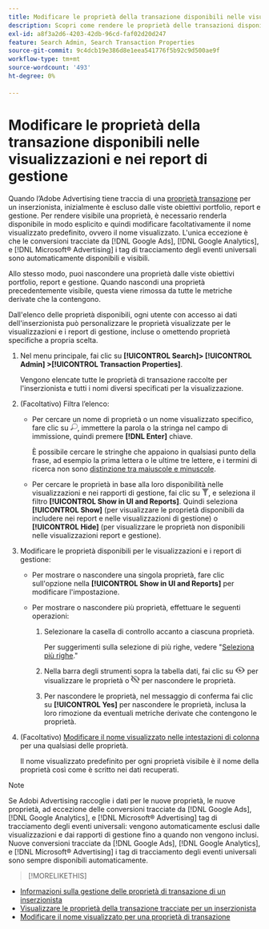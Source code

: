 ```yaml
---
title: Modificare le proprietà della transazione disponibili nelle visualizzazioni e nei report di gestione
description: Scopri come rendere le proprietà delle transazioni disponibili nelle visualizzazioni e nei rapporti di gestione.
exl-id: a8f3a2d6-4203-42db-96cd-faf02d20d247
feature: Search Admin, Search Transaction Properties
source-git-commit: 9c4dcb19e386d8e1eea541776f5b92c9d500ae9f
workflow-type: tm+mt
source-wordcount: '493'
ht-degree: 0%

---
```


# Modificare le proprietà della transazione disponibili nelle visualizzazioni e nei report di gestione

Quando l’Adobe Advertising tiene traccia di una [proprietà transazione](/help/search-social-commerce/glossary.md#s-t) per un inserzionista, inizialmente è escluso dalle viste obiettivi portfolio, report e gestione. Per rendere visibile una proprietà, è necessario renderla disponibile in modo esplicito e quindi modificare facoltativamente il nome visualizzato predefinito, ovvero il nome visualizzato. L&#39;unica eccezione è che le conversioni tracciate da [!DNL Google Ads], [!DNL Google Analytics], e [!DNL Microsoft® Advertising] i tag di tracciamento degli eventi universali sono automaticamente disponibili e visibili.

Allo stesso modo, puoi nascondere una proprietà dalle viste obiettivi portfolio, report e gestione. Quando nascondi una proprietà precedentemente visibile, questa viene rimossa da tutte le metriche derivate che la contengono.

Dall&#39;elenco delle proprietà disponibili, ogni utente con accesso ai dati dell&#39;inserzionista può personalizzare le proprietà visualizzate per le visualizzazioni e i report di gestione, incluse o omettendo proprietà specifiche a propria scelta.

1. Nel menu principale, fai clic su **[!UICONTROL Search]> [!UICONTROL Admin] >[!UICONTROL Transaction Properties]**.

   Vengono elencate tutte le proprietà di transazione raccolte per l&#39;inserzionista e tutti i nomi diversi specificati per la visualizzazione.

1. (Facoltativo) Filtra l’elenco:

   * Per cercare un nome di proprietà o un nome visualizzato specifico, fare clic su ![Ricerca](/help/search-social-commerce/assets/search.png "Ricerca"), immettere la parola o la stringa nel campo di immissione, quindi premere **[!DNL Enter]** chiave.

     È possibile cercare le stringhe che appaiono in qualsiasi punto della frase, ad esempio la prima lettera o le ultime tre lettere, e i termini di ricerca non sono [distinzione tra maiuscole e minuscole](/help/search-social-commerce/glossary.md#c-d).

   * Per cercare le proprietà in base alla loro disponibilità nelle visualizzazioni e nei rapporti di gestione, fai clic su ![Filtro](/help/search-social-commerce/assets/filter.png "Filtro"), e seleziona il filtro **[!UICONTROL Show in UI and Reports]**. Quindi seleziona **[!UICONTROL Show]** (per visualizzare le proprietà disponibili da includere nei report e nelle visualizzazioni di gestione) o **[!UICONTROL Hide]** (per visualizzare le proprietà non disponibili nelle visualizzazioni report e gestione).

1. Modificare le proprietà disponibili per le visualizzazioni e i report di gestione:

   * Per mostrare o nascondere una singola proprietà, fare clic sull&#39;opzione nella **[!UICONTROL Show in UI and Reports]** per modificare l&#39;impostazione.

   * Per mostrare o nascondere più proprietà, effettuare le seguenti operazioni:

      1. Selezionare la casella di controllo accanto a ciascuna proprietà.

         Per suggerimenti sulla selezione di più righe, vedere &quot;[Seleziona più righe](/help/search-social-commerce/common-tasks/navigation-editing-selection/multiple-rows-select.md).&quot;

      1. Nella barra degli strumenti sopra la tabella dati, fai clic su ![Spettacolo](/help/search-social-commerce/assets/show.png "Spettacolo") per visualizzare le proprietà o ![Nascondi](/help/search-social-commerce/assets/hide.png "Nascondi") per nascondere le proprietà.

      1. Per nascondere le proprietà, nel messaggio di conferma fai clic su **[!UICONTROL Yes]** per nascondere le proprietà, inclusa la loro rimozione da eventuali metriche derivate che contengono le proprietà.

1. (Facoltativo) [Modificare il nome visualizzato nelle intestazioni di colonna](transaction-property-edit-display-name.md) per una qualsiasi delle proprietà.

   Il nome visualizzato predefinito per ogni proprietà visibile è il nome della proprietà così come è scritto nei dati recuperati.

>[!NOTE]
>
>Se Adobi Advertising raccoglie i dati per le nuove proprietà, le nuove proprietà, ad eccezione delle conversioni tracciate da [!DNL Google Ads], [!DNL Google Analytics], e [!DNL Microsoft® Advertising] tag di tracciamento degli eventi universali: vengono automaticamente esclusi dalle visualizzazioni e dai rapporti di gestione fino a quando non vengono inclusi. Nuove conversioni tracciate da [!DNL Google Ads], [!DNL Google Analytics], e [!DNL Microsoft® Advertising] i tag di tracciamento degli eventi universali sono sempre disponibili automaticamente.

>[!MORELIKETHIS]
>
* [Informazioni sulla gestione delle proprietà di transazione di un inserzionista](transaction-property-about.md)
* [Visualizzare le proprietà della transazione tracciate per un inserzionista](transaction-property-view-tracked.md)
* [Modificare il nome visualizzato per una proprietà di transazione](transaction-property-edit-display-name.md)

